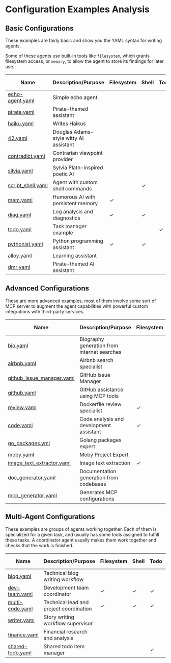 # Configuration Examples Analysis

## **Basic Configurations**

These examples are fairly basic and show you the YAML syntax for writing agents.

Some of these agents use [built-in tools](../docs/USAGE.md#tool-configuration)
like `filesystem`, which grants filesystem access, or `memory`, to allow the agent to store its findings for later use.

| Name                                   | Description/Purpose                    | Filesystem | Shell | Todo | Think | Memory | MCP Servers | Sub-agents |
|----------------------------------------|----------------------------------------|------------|-------|------|-------|--------|-------------|------------|
| [echo-agent.yaml](echo-agent.yaml)     | Simple echo agent                      |            |       |      |       |        |             |            |
| [pirate.yaml](pirate.yaml)             | Pirate-themed assistant                |            |       |      |       |        |             |            |
| [haiku.yaml](haiku.yaml)               | Writes Haikus                          |            |       |      |       |        |             |            |
| [42.yaml](42.yaml)                     | Douglas Adams-style witty AI assistant |            |       |      |       |        |             |            |
| [contradict.yaml](contradict.yaml)     | Contrarian viewpoint provider          |            |       |      |       |        |             |            |
| [silvia.yaml](silvia.yaml)             | Sylvia Plath-inspired poetic AI        |            |       |      |       |        |             |            |
| [script_shell.yaml](script_shell.yaml) | Agent with custom shell commands       |            | ✓     |      |       |        |             |            |
| [mem.yaml](mem.yaml)                   | Humorous AI with persistent memory     | ✓          |       |      |       | ✓      |             |            |
| [diag.yaml](diag.yaml)                 | Log analysis and diagnostics           | ✓          | ✓     |      | ✓     |        |             |            |
| [todo.yaml](todo.yaml)                 | Task manager example                   |            |       | ✓    |       |        |             |            |
| [pythonist.yaml](pythonist.yaml)       | Python programming assistant           | ✓          | ✓     |      |       |        |             |            |
| [alloy.yaml](alloy.yaml)               | Learning assistant                     |            |       |      |       |        |             |            |
| [dmr.yaml](dmr.yaml)                   | Pirate-themed AI assistant             |            |       |      |       |        |             |            |

## **Advanced Configurations**

These are more advanced examples, most of them involve some sort of MCP server to augment the agent capabilities with powerful custom integrations with third-party services.

| Name                                                   | Description/Purpose                         | Filesystem | Shell | Todo | Think | Memory | MCP Servers                                                                                                                    | Sub-agents |
|--------------------------------------------------------|---------------------------------------------|------------|-------|------|-------|--------|--------------------------------------------------------------------------------------------------------------------------------|------------|
| [bio.yaml](bio.yaml)                                   | Biography generation from internet searches |            |       |      |       |        | [duckduckgo](https://hub.docker.com/mcp/server/duckduckgo/overview), [fetch](https://hub.docker.com/mcp/server/fetch/overview) |            |
| [airbnb.yaml](airbnb.yaml)                             | Airbnb search specialist                    |            |       |      |       |        | `@openbnb/mcp-server-airbnb`                                                                                                   |            |
| [github_issue_manager.yaml](github_issue_manager.yaml) | GitHub Issue Manager                        |            |       |      |       |        | [github-official](https://hub.docker.com/mcp/server/github-official/overview)                                                  |            |
| [github.yaml](github.yaml)                             | GitHub assistance using MCP tools           |            |       |      |       |        | [github-official](https://hub.docker.com/mcp/server/github-official/overview)                                                  |            |
| [review.yaml](review.yaml)                             | Dockerfile review specialist                | ✓          |       |      |       |        |                                                                                                                                |            |
| [code.yaml](code.yaml)                                 | Code analysis and development assistant     | ✓          | ✓     | ✓    |       |        |                                                                                                                                |            |
| [go_packages.yml](go_packages.yml)                     | Golang packages expert                      |            |       |      |       |        |                                                                                                                                |            |
| [moby.yaml](moby.yaml)                                 | Moby Project Expert                         |            |       |      |       |        | `gitmcp.io/moby/moby`                                                                                                          |            |
| [image_text_extractor.yaml](image_text_extractor.yaml) | Image text extraction                       | ✓          |       |      |       |        |                                                                                                                                |            |
| [doc_generator.yaml](doc_generator.yaml)               | Documentation generation from codebases     |            | ✓     |      | ✓     |        |                                                                                                                                |            |
| [mcp_generator.yaml](mcp_generator.yaml)               | Generates MCP configurations                |            |       |      |       |        | docker,[duckduckgo](https://hub.docker.com/mcp/server/duckduckgo/overview)                                          |            |

## **Multi-Agent Configurations**

These examples are groups of agents working together. Each of them is specialized for a given task, and usually has some tools assigned to fulfill these tasks.
A coordinator agent usually makes them work together and checks that the work is finished.

| Name                                 | Description/Purpose                     | Filesystem | Shell | Todo | Think | Memory | MCP Servers                                                                    | Sub-agents |
|--------------------------------------|-----------------------------------------|------------|-------|------|-------|--------|--------------------------------------------------------------------------------|------------|
| [blog.yaml](blog.yaml)               | Technical blog writing workflow         |            |       |      | ✓     |        | [duckduckgo](https://hub.docker.com/mcp/server/duckduckgo/overview) | ✓          |
| [dev-team.yaml](dev-team.yaml)       | Development team coordinator            | ✓          | ✓     | ✓    | ✓     | ✓      |                                                                                | ✓          |
| [multi-code.yaml](multi-code.yaml)   | Technical lead and project coordination | ✓          | ✓     | ✓    | ✓     | ✓      |                                                                                | ✓          |
| [writer.yaml](writer.yaml)           | Story writing workflow supervisor       |            |       |      | ✓     |        |                                                                                | ✓          |
| [finance.yaml](finance.yaml)         | Financial research and analysis         |            |       |      | ✓     |        | [duckduckgo](https://hub.docker.com/mcp/server/duckduckgo/overview) | ✓          |
| [shared-todo.yaml](shared-todo.yaml) | Shared todo item manager                |            |       | ✓    |       |        |                                                                                | ✓          |
